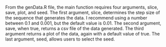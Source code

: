 From the genData.R file, the main function requires four arguments, slice, save, plot, and seed. The first argument, slice, determines the step size of the sequence that generates the data. I recommend using a number between 0.1 and 0.001, but the default value is 0.01. The second argument, save, when true, returns a csv file of the data generated. The third argument returns a plot of the data, again with a default value of true. The last argument, seed, allows users to select the seed. 
